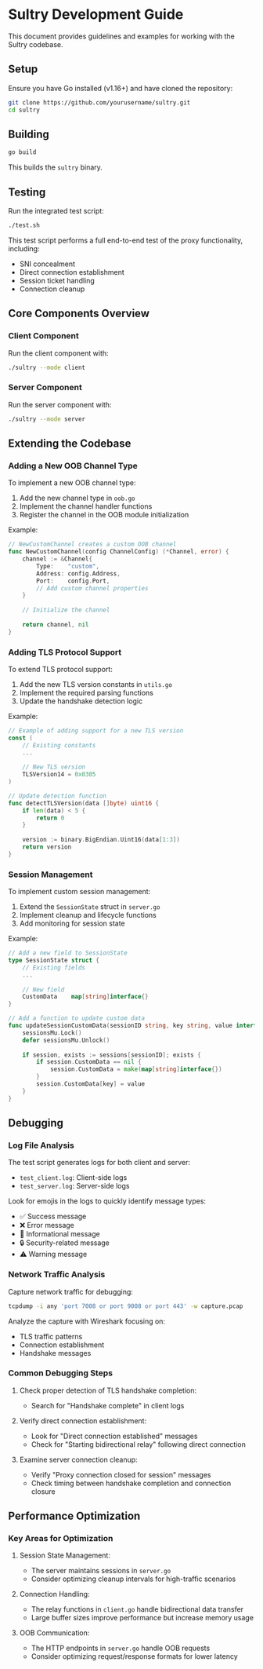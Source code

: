 # Sultry Development Guide

This document provides guidelines and examples for working with the Sultry codebase.

## Setup

Ensure you have Go installed (v1.16+) and have cloned the repository:

```bash
git clone https://github.com/yourusername/sultry.git
cd sultry
```

## Building

```bash
go build
```

This builds the `sultry` binary.

## Testing

Run the integrated test script:

```bash
./test.sh
```

This test script performs a full end-to-end test of the proxy functionality, including:
- SNI concealment
- Direct connection establishment
- Session ticket handling
- Connection cleanup

## Core Components Overview

### Client Component

Run the client component with:

```bash
./sultry --mode client
```

### Server Component

Run the server component with:

```bash
./sultry --mode server
```

## Extending the Codebase

### Adding a New OOB Channel Type

To implement a new OOB channel type:

1. Add the new channel type in `oob.go`
2. Implement the channel handler functions
3. Register the channel in the OOB module initialization

Example:

```go
// NewCustomChannel creates a custom OOB channel
func NewCustomChannel(config ChannelConfig) (*Channel, error) {
    channel := &Channel{
        Type:    "custom",
        Address: config.Address,
        Port:    config.Port,
        // Add custom channel properties
    }
    
    // Initialize the channel
    
    return channel, nil
}
```

### Adding TLS Protocol Support

To extend TLS protocol support:

1. Add the new TLS version constants in `utils.go`
2. Implement the required parsing functions
3. Update the handshake detection logic

Example:

```go
// Example of adding support for a new TLS version
const (
    // Existing constants
    ...
    
    // New TLS version
    TLSVersion14 = 0x0305
)

// Update detection function
func detectTLSVersion(data []byte) uint16 {
    if len(data) < 5 {
        return 0
    }
    
    version := binary.BigEndian.Uint16(data[1:3])
    return version
}
```

### Session Management

To implement custom session management:

1. Extend the `SessionState` struct in `server.go`
2. Implement cleanup and lifecycle functions
3. Add monitoring for session state

Example:

```go
// Add a new field to SessionState
type SessionState struct {
    // Existing fields
    ...
    
    // New field
    CustomData    map[string]interface{}
}

// Add a function to update custom data
func updateSessionCustomData(sessionID string, key string, value interface{}) {
    sessionsMu.Lock()
    defer sessionsMu.Unlock()
    
    if session, exists := sessions[sessionID]; exists {
        if session.CustomData == nil {
            session.CustomData = make(map[string]interface{})
        }
        session.CustomData[key] = value
    }
}
```

## Debugging

### Log File Analysis

The test script generates logs for both client and server:

- `test_client.log`: Client-side logs
- `test_server.log`: Server-side logs

Look for emojis in the logs to quickly identify message types:

- ✅ Success message
- ❌ Error message
- 🔹 Informational message
- 🔒 Security-related message
- ⚠️ Warning message

### Network Traffic Analysis

Capture network traffic for debugging:

```bash
tcpdump -i any 'port 7008 or port 9008 or port 443' -w capture.pcap
```

Analyze the capture with Wireshark focusing on:
- TLS traffic patterns
- Connection establishment
- Handshake messages

### Common Debugging Steps

1. Check proper detection of TLS handshake completion:
   - Search for "Handshake complete" in client logs

2. Verify direct connection establishment:
   - Look for "Direct connection established" messages
   - Check for "Starting bidirectional relay" following direct connection

3. Examine server connection cleanup:
   - Verify "Proxy connection closed for session" messages
   - Check timing between handshake completion and connection closure

## Performance Optimization

### Key Areas for Optimization

1. Session State Management:
   - The server maintains sessions in `server.go`
   - Consider optimizing cleanup intervals for high-traffic scenarios

2. Connection Handling:
   - The relay functions in `client.go` handle bidirectional data transfer
   - Large buffer sizes improve performance but increase memory usage

3. OOB Communication:
   - The HTTP endpoints in `server.go` handle OOB requests
   - Consider optimizing request/response formats for lower latency